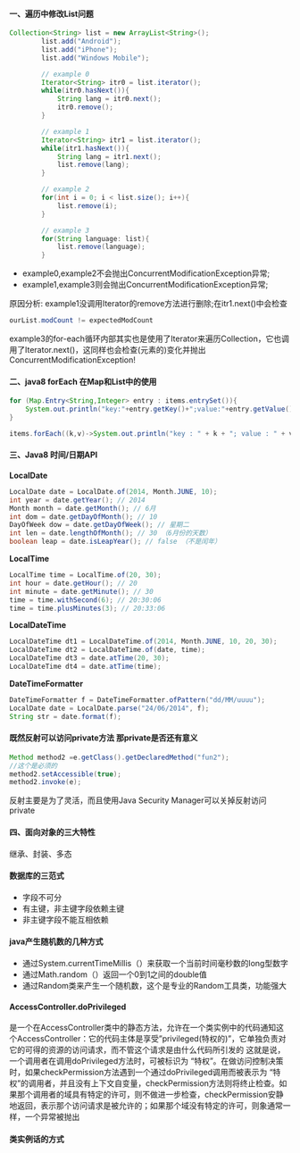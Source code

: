 

#### 一、遍历中修改List问题
```java
Collection<String> list = new ArrayList<String>();
        list.add("Android");
        list.add("iPhone");
        list.add("Windows Mobile");

        // example 0
        Iterator<String> itr0 = list.iterator();
        while(itr0.hasNext()){
            String lang = itr0.next();
            itr0.remove();
        }

        // example 1
        Iterator<String> itr1 = list.iterator();
        while(itr1.hasNext()){
            String lang = itr1.next();
            list.remove(lang);
        }

        // example 2
        for(int i = 0; i < list.size(); i++){
            list.remove(i);
        }

        // example 3
        for(String language: list){
            list.remove(language);
        }
```
- example0,example2不会抛出ConcurrentModificationException异常;
- example1,example3则会抛出ConcurrentModificationException异常;

原因分析:
example1没调用Iterator的remove方法进行删除;在itr1.next()中会检查
```java
ourList.modCount != expectedModCount
```
example3的for-each循环内部其实也是使用了Iterator来遍历Collection，它也调用了Iterator.next()，这同样也会检查(元素的)变化并抛出ConcurrentModificationException!

#### 二、java8 forEach 在Map和List中的使用
```java
for (Map.Entry<String,Integer> entry : items.entrySet()){
    System.out.println("key:"+entry.getKey()+";value:"+entry.getValue());
}

items.forEach((k,v)->System.out.println("key : " + k + "; value : " + v));
```

#### 三、Java8 时间/日期API
**LocalDate**
```java
LocalDate date = LocalDate.of(2014, Month.JUNE, 10);
int year = date.getYear(); // 2014
Month month = date.getMonth(); // 6月
int dom = date.getDayOfMonth(); // 10
DayOfWeek dow = date.getDayOfWeek(); // 星期二
int len = date.lengthOfMonth(); // 30 （6月份的天数）
boolean leap = date.isLeapYear(); // false （不是闰年）
```
**LocalTime**
```java
LocalTime time = LocalTime.of(20, 30);
int hour = date.getHour(); // 20
int minute = date.getMinute(); // 30
time = time.withSecond(6); // 20:30:06
time = time.plusMinutes(3); // 20:33:06
```

**LocalDateTime**
```java
LocalDateTime dt1 = LocalDateTime.of(2014, Month.JUNE, 10, 20, 30);
LocalDateTime dt2 = LocalDateTime.of(date, time);
LocalDateTime dt3 = date.atTime(20, 30);
LocalDateTime dt4 = date.atTime(time);
```
**DateTimeFormatter**
```java
DateTimeFormatter f = DateTimeFormatter.ofPattern("dd/MM/uuuu");
LocalDate date = LocalDate.parse("24/06/2014", f);
String str = date.format(f);
```

#### 既然反射可以访问private方法 那private是否还有意义
```java
Method method2 =e.getClass().getDeclaredMethod("fun2");
//这个是必须的
method2.setAccessible(true);
method2.invoke(e);
```
反射主要是为了灵活，而且使用Java Security Manager可以关掉反射访问private

#### 四、面向对象的三大特性
继承、封装、多态

#### 数据库的三范式
- 字段不可分
- 有主键，非主键字段依赖主键
- 非主键字段不能互相依赖

#### java产生随机数的几种方式

- 通过System.currentTimeMillis（）来获取一个当前时间毫秒数的long型数字
- 通过Math.random（）返回一个0到1之间的double值
- 通过Random类来产生一个随机数，这个是专业的Random工具类，功能强大

#### AccessController.doPrivileged
是一个在AccessController类中的静态方法，允许在一个类实例中的代码通知这个AccessController：它的代码主体是享受”privileged(特权的)”，它单独负责对它的可得的资源的访问请求，而不管这个请求是由什么代码所引发的
这就是说，一个调用者在调用doPrivileged方法时，可被标识为 “特权”。在做访问控制决策时，如果checkPermission方法遇到一个通过doPrivileged调用而被表示为 “特权”的调用者，并且没有上下文自变量，checkPermission方法则将终止检查。如果那个调用者的域具有特定的许可，则不做进一步检查，checkPermission安静地返回，表示那个访问请求是被允许的；如果那个域没有特定的许可，则象通常一样，一个异常被抛出

#### 类实例话的方式

